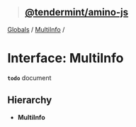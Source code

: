 > ## [@tendermint/amino-js](../README.md)

[Globals](../README.md) / [MultiInfo](multiinfo.md) /

# Interface: MultiInfo

**`todo`** document

## Hierarchy

* **MultiInfo**